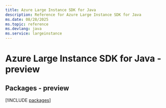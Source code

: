 ```yaml
---
title: Azure Large Instance SDK for Java
description: Reference for Azure Large Instance SDK for Java
ms.date: 08/28/2025
ms.topic: reference
ms.devlang: java
ms.service: largeinstance
---
```

# Azure Large Instance SDK for Java - preview
## Packages - preview
[!INCLUDE [packages](large-instance-index.md)]